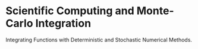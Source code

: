 # Scientific Computing and Monte-Carlo Integration


Integrating Functions with Deterministic and Stochastic Numerical Methods.

